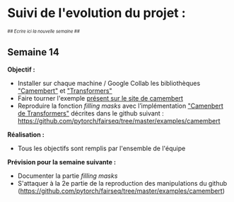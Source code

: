 # Suivi de l'evolution du projet :


<sub><sup>\## _Ecrire ici la nouvelle semaine_ \##</sup></sub>


## Semaine 14
__Objectif :__
* Installer sur chaque machine / Google Collab les bibliothèques ["Camembert"](https://pypi.org/project/camembert/)  et ["Transformers"](https://github.com/huggingface/transformers) 
* Faire tourner l'exemple [présent sur le site de camembert](https://camembert-model.fr/)
*  Reproduire la fonction  *filling masks* avec l’implémentation ["Camenbert de Transformers"](https://huggingface.co/transformers/model_doc/camembert.html) décrites dans le github suivant : https://github.com/pytorch/fairseq/tree/master/examples/camembert

__Réalisation :__
* Tous les objectifs sont remplis par l'ensemble de l'équipe

__Prévision pour la semaine suivante :__
* Documenter la partie *filling masks*
* S'attaquer à la 2e partie de la reproduction des manipulations du github (https://github.com/pytorch/fairseq/tree/master/examples/camembert)

